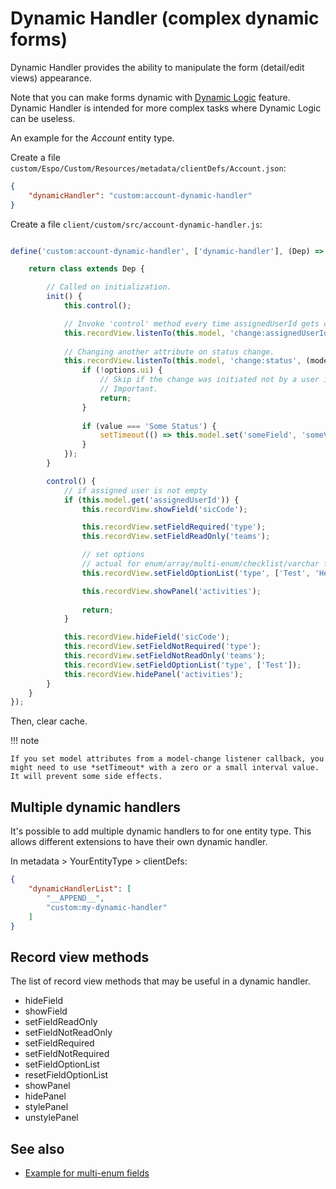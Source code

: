 # Dynamic Handler (complex dynamic forms)

Dynamic Handler provides the ability to manipulate the form (detail/edit views) appearance.

Note that you can make forms dynamic with [Dynamic Logic](../administration/dynamic-logic.md) feature. Dynamic Handler is intended for more complex tasks where Dynamic Logic can be useless.

An example for the *Account* entity type.

Create a file `custom/Espo/Custom/Resources/metadata/clientDefs/Account.json`:

```json
{
    "dynamicHandler": "custom:account-dynamic-handler"
}
```

Create a file `client/custom/src/account-dynamic-handler.js`:

```js

define('custom:account-dynamic-handler', ['dynamic-handler'], (Dep) => {

    return class extends Dep {

        // Called on initialization.
        init() {
            this.control();

            // Invoke 'control' method every time assignedUserId gets changed.
            this.recordView.listenTo(this.model, 'change:assignedUserId', () => this.control());
            
            // Changing another attribute on status change.
            this.recordView.listenTo(this.model, 'change:status', (model, value, options) => {
                if (!options.ui) {
                    // Skip if the change was initiated not by a user interaction.
                    // Important.
                    return;
                }
                
                if (value === 'Some Status') {
                    setTimeout(() => this.model.set('someField', 'someValue'), 1);
                }
            });
        }

        control() {        
            // if assigned user is not empty
            if (this.model.get('assignedUserId')) {                
                this.recordView.showField('sicCode');

                this.recordView.setFieldRequired('type');
                this.recordView.setFieldReadOnly('teams');

                // set options
                // actual for enum/array/multi-enum/checklist/varchar fields types
                this.recordView.setFieldOptionList('type', ['Test', 'Hello']);

                this.recordView.showPanel('activities');
                
                return;
            }

            this.recordView.hideField('sicCode');
            this.recordView.setFieldNotRequired('type');
            this.recordView.setFieldNotReadOnly('teams');
            this.recordView.setFieldOptionList('type', ['Test']);
            this.recordView.hidePanel('activities');
        }
    }
});
```

Then, clear cache.

!!! note

    If you set model attributes from a model-change listener callback, you might need to use *setTimeout* with a zero or a small interval value. It will prevent some side effects.

## Multiple dynamic handlers

It's possible to add multiple dynamic handlers to for one entity type. This allows different extensions to have their own dynamic handler.

In metadata > YourEntityType > clientDefs:

```json
{
    "dynamicHandlerList": [
        "__APPEND__",
        "custom:my-dynamic-handler"
    ]
}
```

## Record view methods

The list of record view methods that may be useful in a dynamic handler.

* hideField
* showField
* setFieldReadOnly
* setFieldNotReadOnly
* setFieldRequired
* setFieldNotRequired
* setFieldOptionList
* resetFieldOptionList
* showPanel
* hidePanel
* stylePanel
* unstylePanel

## See also

* [Example for multi-enum fields](examples/dynamic-logic-multi-enum.md)
